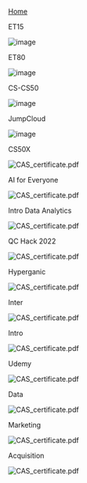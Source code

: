 <!-- C:\Users\razer\Desktop\walkerrh.github.io\SCROLLS_FOLDER\WALKERRH\certifications.md -->
<!-- C:\Users\razer\Desktop\walkerrh.github.io\SCROLLS_FOLDER\ME\certifications.md -->




[Home](/index.html)

ET15

![image](/assets/certs/326310780-9d3d00c8-06e8-4096-a1e6-2732e4579e4c.png)

ET80

![image](/assets/certs/326310762-db302515-c994-425e-b958-15acad132e5b.png)

CS-CS50

![image](/assets/certs/326310730-276c9f20-9af5-4672-b786-5b3234689e47.png)

JumpCloud

![image](/assets/certs/326310696-531cb6ce-6ad6-4849-a8eb-901fe68d5b50.png)

CS50X

![CAS_certificate.pdf](/assets/certs/278914635-65da6924-b48d-4510-b830-d181b892de57.png)

AI for Everyone

![CAS_certificate.pdf](/assets/certs/278914590-e4bc97cf-406c-459a-a43a-64a98447dd28.png)

Intro Data Analytics

![CAS_certificate.pdf](/assets/certs/278914551-08592897-00bd-4509-9192-e73514efaa27.png)

QC Hack 2022

![CAS_certificate.pdf](/assets/certs/278914996-b8508c66-7f64-49e6-87fd-8c422f1c6b71.png)

Hyperganic

![CAS_certificate.pdf](/assets/certs/278915029-178795cf-a08e-4a7c-9827-d5d45c5b77cd.png)

Inter 

![CAS_certificate.pdf](/assets/certs/278914420-2c96315f-15c1-42c4-988e-d6c2f545f977.png) 

Intro

![CAS_certificate.pdf](/assets/certs/278914494-9b5d9da2-dece-4810-b88e-4ddf8a7a7e4e.png) 

Udemy

![CAS_certificate.pdf](/assets/certs/278914939-0d5359f3-bcab-4e30-9589-5ec99f205689.png) 

Data

![CAS_certificate.pdf](/assets/certs/278914716-e0ea05df-50eb-46db-a80c-238ec2b9a3f4.png)

Marketing 

![CAS_certificate.pdf](/assets/certs/278914867-32846172-3e51-41dc-a8df-d827a942596f.png)

Acquisition

![CAS_certificate.pdf](/assets/certs/278914301-1c21b128-00eb-4e1f-9913-a93bc598c2ef.png)



 




